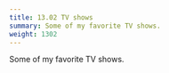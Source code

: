 ```yaml
---
title: 13.02 TV shows
summary: Some of my favorite TV shows.
weight: 1302
---
```


Some of my favorite TV shows.
